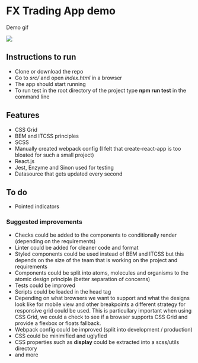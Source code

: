 
# FX Trading App demo

Demo gif

![](http://g.recordit.co/ejPSatMZ6Y.gif)

## Instructions to run

* Clone or download the repo
* Go to _src/_ and open _index.html_ in a browser
* The app should start running
* To run test in the root directory of the project type **npm run test** in the command line

## Features

* CSS Grid
* BEM and ITCSS principles
* SCSS
* Manually created webpack config (I felt that create-react-app is too bloated for such a small project)
* React.js
* Jest, Enzyme and Sinon used for testing
* Datasource that gets updated every second

## To do

* Pointed indicators

### Suggested improvements

* Checks could be added to the components to conditionally render (depending on the requirements)
* Linter could be added for cleaner code and format
* Styled components could be used instead of BEM and ITCSS but this depends on the size of the team that is working on the project and requirements
* Components could be split into atoms, molecules and organisms to the atomic design principle (better separation of concerns)
* Tests could be improved
* Scripts could be loaded in the head tag
* Depending on what browsers we want to support and what the designs look like for mobile view and other breakpoints a different strategy for responsive grid could be used. This is particullary important when using CSS Grid, we could a check to see if a browser supports CSS Grid and provide a flexbox or floats fallback. 
* Webpack config could be improved (split into development / production)
* CSS could be minimified and uglyfied
* CSS properties such as **display** could be extracted into a scss/utils directory
* and more
